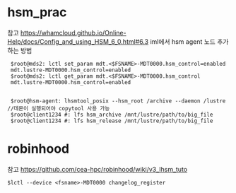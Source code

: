 # hsm_prac
참고 https://whamcloud.github.io/Online-Help/docs/Config_and_using_HSM_6_0.html#6.3
iml에서 hsm agent 노드 추가하는 방법

     $root@mds2: lctl set_param mdt.<$FSNAME>-MDT0000.hsm_control=enabled
     mdt.lustre-MDT0000.hsm_control=enabled
     $root@mds2: lctl get_param mdt.<$FSNAME>-MDT0000.hsm_control
     mdt.lustre-MDT0000.hsm_control=enabled
     

     $root@hsm-agent: lhsmtool_posix --hsm_root /archive --daemon /lustre //데몬이 실행되어야 copytool 사용 가능
     $root@client1234 #: lfs hsm_archive /mnt/lustre/path/to/big_file
     $root@client1234 #: lfs hsm_release /mnt/lustre/path/to/big_file
     
     
# robinhood
참고 https://github.com/cea-hpc/robinhood/wiki/v3_lhsm_tuto 

    $lctl --device <fsname>-MDT0000 changelog_register
